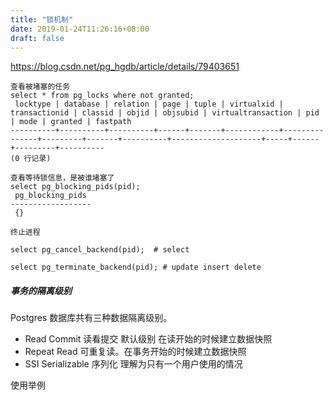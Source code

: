 ```yaml
---
title: "锁机制"
date: 2019-01-24T11:26:16+08:00
draft: false
---
```

https://blog.csdn.net/pg_hgdb/article/details/79403651

```
查看被堵塞的任务
select * from pg_locks where not granted;
 locktype | database | relation | page | tuple | virtualxid | transactionid | classid | objid | objsubid | virtualtransaction | pid | mode | granted | fastpath 
----------+----------+----------+------+-------+------------+---------------+---------+-------+----------+--------------------+-----+------+---------+----------
(0 行记录)

查看等待锁信息，是被谁堵塞了
select pg_blocking_pids(pid);
 pg_blocking_pids 
------------------
 {}

终止进程

select pg_cancel_backend(pid);  # select 

select pg_terminate_backend(pid); # update insert delete 
```


##### 事务的隔离级别

Postgres 数据库共有三种数据隔离级别。

- Read Commit 读看提交  默认级别 在读开始的时候建立数据快照
- Repeat Read 可重复读。在事务开始的时候建立数据快照
- SSI Serializable 序列化 理解为只有一个用户使用的情况

使用举例


